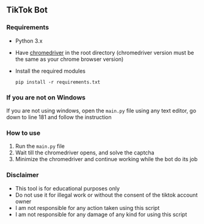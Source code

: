 ## TikTok Bot

### Requirements

- Python 3.x
- Have [chromedriver](https://chromedriver.chromium.org/downloads) in the root directory (chromedriver version must be the same as your chrome browser version)
- Install the required modules

      pip install -r requirements.txt

### If you are not on Windows

If you are not using windows, open the `main.py` file using any text editor, go down to line 181 and follow the instruction

### How to use

1. Run the `main.py` file
2. Wait till the chromedriver opens, and solve the captcha
3. Minimize the chromedriver and continue working while the bot do its job

### Disclaimer

- This tool is for educational purposes only
- Do not use it for illegal work or without the consent of the tiktok account owner
- I am not responsible for any action taken using this script
- I am not responsible for any damage of any kind for using this script
